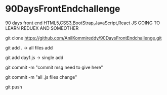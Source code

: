 # 90DaysFrontEndchallenge

90 days front end HTML5,CSS3,BootStrap,JavaScript,React JS
GOING TO LEARN REDUEX AND SOMEOTHER

git clone https://github.com/AnilKommireddy/90DaysFrontEndchallenge.git

git add . -> all files add

git add day1.js -> single add

git commit -m "commit msg need to give here"

git commit -m "all .js files change"

git push
